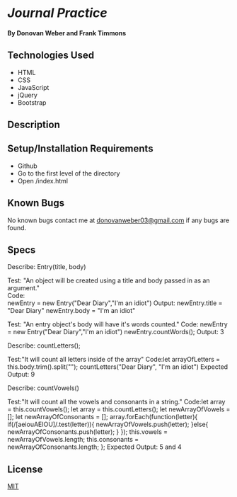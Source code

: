 # _Journal Practice_

#### By Donovan Weber and Frank Timmons

#### 

## Technologies Used

* HTML
* CSS
* JavaScript
* jQuery
* Bootstrap 

## Description

## Setup/Installation Requirements

* Github
* Go to the first level of the directory
* Open /index.html

## Known Bugs

No known bugs contact me at [donovanweber03@gmail.com](mailto:donovanweber03@gmail.com) if any bugs are found.

## Specs

Describe: Entry(title, body)

Test: "An object will be created using a title and body passed in as an argument."  
Code:  
newEntry = new Entry("Dear Diary","I'm an idiot")
Output: newEntry.title = "Dear Diary" newEntry.body = "I'm an idiot"

Test: "An entry object's body will have it's words counted."
Code:
newEntry = new Entry("Dear Diary","I'm an idiot")
newEntry.countWords();
Output: 3

Describe: countLetters();

Test:"It will count all letters inside of the array"
Code:let arrayOfLetters = this.body.trim().split("");
countLetters("Dear Diary", "I'm an idiot")
Expected Output: 9

Describe: countVowels()

Test:"It will count all the vowels and consonants in a string."
Code:let array = this.countVowels();
  let array = this.countLetters();
  let newArrayOfVowels = [];
  let newArrayOfConsonants = [];
  array.forEach(function(letter){
    if(/[aeiouAEIOU]/.test(letter)){
      newArrayOfVowels.push(letter);
    }else{
      newArrayOfConsonants.push(letter);
    }
  });
  this.vowels = newArrayOfVowels.length;
  this.consonants = newArrayOfConsonants.length;
};
Expected Output: 5 and 4
## License

[MIT](https://choosealicense.com/licenses/mit/)